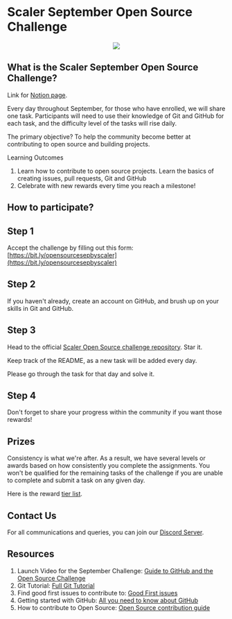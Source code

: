 # Scaler September Open Source Challenge

<a href="https://discord.com/invite/scaler">
  <p align="center">
  <img src="https://user-images.GitHubusercontent.com/19529592/187837662-ed1d9753-11bf-48dd-86ce-f5683a55d990.png" />
  </p>
</a>

## What is the Scaler September Open Source Challenge?

Link for [Notion page](https://scalerdiscord.notion.site/scalerdiscord/Open-Source-September-Scaler-Discord-Community-f9306c7dc15a464ba1b6ea7ee30cdf0d).

Every day throughout September, for those who have enrolled, we will share one task.
Participants will need to use their knowledge of Git and GitHub for each task, and the difficulty level of the tasks will rise daily.

The primary objective? To help the community become better at contributing to open source and building projects.

Learning Outcomes

1. Learn how to contribute to open source projects. Learn the basics of creating issues, pull requests, Git and GitHub
2. Celebrate with new rewards every time you reach a milestone!

## How to participate?

## Step 1

Accept the challenge by filling out this form: [https://bit.ly/opensourcesepbyscaler](https://bit.ly/opensourcesepbyscaler)

## Step 2

If you haven't already, create an account on GitHub, and brush up on your skills in Git and GitHub.

## Step 3

Head to the official [Scaler Open Source challenge repository](https://GitHub.com/scaleracademy/scaler-september-open-source-challenge/). Star it.

Keep track of the README, as a new task will be added every day.

Please go through the task for that day and solve it.

## Step 4

Don't forget to share your progress within the community if you want those rewards!

## Prizes

Consistency is what we're after. As a result, we have several levels or awards based on how consistently you complete the assignments.
You won't be qualified for the remaining tasks of the challenge if you are unable to complete and submit a task on any given day.

Here is the reward [tier list](https://scalerdiscord.notion.site/3eabe9a1900c4b8685ae55acb5c33cbe?v=001e8d4c287f4d96bae935c5d45de521).

## Contact Us

For all communications and queries, you can join our [Discord Server](https://discord.com/invite/scaler).

## Resources

1. Launch Video for the September Challenge: [Guide to GitHub and the Open Source Challenge](https://youtu.be/70nx_YxE56Q)
2. Git Tutorial: [Full Git Tutorial](https://www.youtube.com/watch?v=ZtfZGVQWjew)
3. Find good first issues to contribute to: [Good First issues](https://goodfirstissue.dev/)
4. Getting started with GitHub: [All you need to know about GitHub](https://www.youtube.com/watch?v=8WYXWs96xxc)
5. How to contribute to Open Source: [Open Source contribution guide](https://www.youtube.com/watch?v=ABty2r3nDyU)
